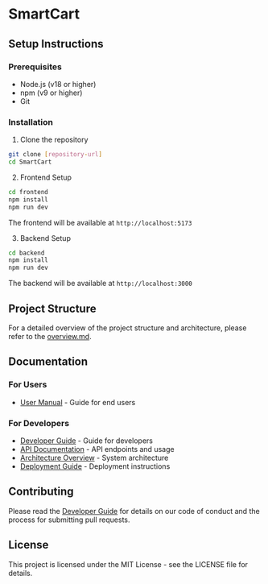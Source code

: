 # SmartCart

## Setup Instructions

### Prerequisites
- Node.js (v18 or higher)
- npm (v9 or higher)
- Git

### Installation

1. Clone the repository
```bash
git clone [repository-url]
cd SmartCart
```

2. Frontend Setup
```bash
cd frontend
npm install
npm run dev
```
The frontend will be available at `http://localhost:5173`

3. Backend Setup
```bash
cd backend
npm install
npm run dev
```
The backend will be available at `http://localhost:3000`

## Project Structure
For a detailed overview of the project structure and architecture, please refer to the [overview.md](./overview.md).

## Documentation

### For Users
- [User Manual](./user/user-manual.md) - Guide for end users

### For Developers
- [Developer Guide](./developer/developer-guide.md) - Guide for developers
- [API Documentation](./api/api-documentation.md) - API endpoints and usage
- [Architecture Overview](./architecture/architecture-overview.md) - System architecture
- [Deployment Guide](./deployment/deployment-guide.md) - Deployment instructions

## Contributing
Please read the [Developer Guide](./developer/developer-guide.md) for details on our code of conduct and the process for submitting pull requests.

## License
This project is licensed under the MIT License - see the LICENSE file for details. 